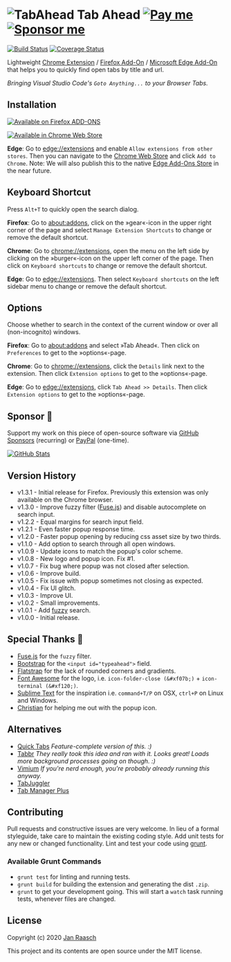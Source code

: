 ![TabAhead](https://raw.github.com/janraasch/tab-ahead/master/app/images/icon-128.png)
Tab Ahead [![Pay me][paypal-svg]][paypal-dot-me] [![Sponsor me][github-sponsors-svg]][github-sponsors]
==============================
[![Build Status](https://travis-ci.org/janraasch/tab-ahead.svg?branch=master)](https://travis-ci.org/janraasch/tab-ahead) [![Coverage Status](https://img.shields.io/coveralls/janraasch/tab-ahead.svg)](https://coveralls.io/r/janraasch/tab-ahead?branch=master)

Lightweight [Chrome Extension][chrome-extension-url] / [Firefox Add-On][firefox-addon-url] / [Microsoft Edge Add-On](#installation) that helps you to quickly find open tabs by title and url.

*Bringing Visual Studio Code's `Goto Anything...` to your Browser Tabs.*

Installation
------------

[![Available on Firefox ADD-ONS][firefox-addons-image]][firefox-addon-url]

[![Available in Chrome Web Store][chrome-web-store-image]][chrome-extension-url]

**Edge**: Go to [edge://extensions](edge://extensions) and enable `Allow extensions from other stores`. Then you can navigate to the [Chrome Web Store][chrome-extension-url] and click `Add to Chrome`. Note: We will also publish this to the native [Edge Add-Ons Store](https://microsoftedge.microsoft.com/addons/Microsoft-Edge-Extensions-Home) in the near future.


Keyboard Shortcut
-------------------
Press `Alt+T` to quickly open the search dialog.

**Firefox**: Go to [about:addons](about:addons), click on the »gear«-icon in the upper right corner of the page and select `Manage Extension Shortcuts` to change or remove the default shortcut.


**Chrome**: Go to [chrome://extensions](chrome://extensions), open the menu on the left side by clicking on the »burger«-icon on the upper left corner of the page. Then click on `Keyboard shortcuts` to change or remove the default shortcut.

**Edge**: Go to [edge://extensions](edge://extensions). Then select `Keyboard shortcuts` on the left sidebar menu to change or remove the default shortcut.

Options
---------
Choose whether to search in the context of the current window or over all (non-incognito) windows.

**Firefox**: Go to [about:addons](about:addons) and select »Tab Ahead«. Then click on `Preferences` to get to the »options«-page.

**Chrome**: Go to [chrome://extensions](chrome://extensions), click the `Details` link next to the extension. Then click `Extension options` to get to the »options«-page.

**Edge**: Go to [edge://extensions](edge://extensions), click `Tab Ahead >> Details`. Then click `Extension options` to get to the »options«-page.

Sponsor 💟
----------

Support my work on this piece of open-source software via [GitHub Sponsors][github-sponsors] (recurring) or [PayPal][paypal-dot-me] (one-time).

[![GitHub Stats](https://github-readme-stats.vercel.app/api/?username=janraasch)][github-sponsors]


Version History
------------
* v1.3.1 - Initial release for Firefox. Previously this extension was only available on the Chrome browser.
* v1.3.0 - Improve fuzzy filter ([Fuse.js](http://kiro.me/projects/fuse.html)) and disable autocomplete on search input.
* v1.2.2 - Equal margins for search input field.
* v1.2.1 - Even faster popup response time.
* v1.2.0 - Faster popup opening by reducing css asset size by two thirds.
* v1.1.0 - Add option to search through all open windows.
* v1.0.9 - Update icons to match the popup's color scheme.
* v1.0.8 - New logo and popup icon. Fix #1.
* v1.0.7 - Fix bug where popup was not closed after selection.
* v1.0.6 - Improve build.
* v1.0.5 - Fix issue with popup sometimes not closing as expected.
* v1.0.4 - Fix UI glitch.
* v1.0.3 - Improve UI.
* v1.0.2 - Small improvements.
* v1.0.1 - Add [fuzzy](http://mattyork.github.io/fuzzy/) search.
* v1.0.0 - Initial release.


Special Thanks 🎁
------------
* [Fuse.js](http://kiro.me/projects/fuse.html) for the `fuzzy` filter.
* [Bootstrap](http://twitter.github.io/bootstrap/) for the `<input id="typeahead">` field.
* [Flatstrap](http://littlesparkvt.com/flatstrap/) for the lack of rounded corners and gradients.
* [Font Awesome](http://fortawesome.github.io/Font-Awesome/) for the logo, i.e. `icon-folder-close (&#xf07b;)` + `icon-terminal (&#xf120;)`.
* [Sublime Text](http://www.sublimetext.com/) for the inspiration i.e. `command+T/P` on OSX, `ctrl+P` on Linux and Windows.
* [Christian](https://proagile.de/) for helping me out with the popup icon.

Alternatives
-------------
* [Quick Tabs](https://chrome.google.com/webstore/detail/quick-tabs/jnjfeinjfmenlddahdjdmgpbokiacbbb) *Feature-complete version of this. :)*
* [Tabbr](https://chrome.google.com/webstore/detail/tabbr/pnlmkddpdkjapnghefahkniilfnodcol) *They really took this idea and ran with it. Looks great! Loads more background processes going on though. :)*
* [Vimium](https://chrome.google.com/webstore/detail/vimium/dbepggeogbaibhgnhhndojpepiihcmeb/) *If you're nerd enough, you're probably already running this anyway.*
* [TabJuggler](https://chrome.google.com/webstore/detail/tabjuggler/jgiplclhploodgnkcljjgddajfbmafmp/)
* [Tab Manager Plus](https://chrome.google.com/webstore/detail/tab-manager-plus-for-chro/cnkdjjdmfiffagllbiiilooaoofcoeff/)

Contributing
--------------
Pull requests and constructive issues are very welcome. In lieu of a formal styleguide, take care to maintain the existing coding style. Add unit tests for any new or changed functionality. Lint and test your code using [grunt](http://gruntjs.com/).

### Available Grunt Commands
* `grunt test` for linting and running tests.
* `grunt build` for building the extension and generating the dist `.zip`.
* `grunt` to get your development going. This will start a `watch` task running tests, whenever files are changed.

License
---------
Copyright (c) 2020 [Jan Raasch](https://www.janraasch.com)

This project and its contents are open source under the MIT license.

[paypal-dot-me]: https://www.paypal.me/janraasch/14,00
[github-sponsors]: https://github.com/sponsors/janraasch
[paypal-svg]: https://img.shields.io/badge/onetime-donation-11dde2.svg?logo=paypal
[github-sponsors-svg]: https://img.shields.io/badge/recurring-sponsorship-ee4aaa.svg?logo=github
[firefox-addon-url]: https://addons.mozilla.org/en-US/firefox/addon/tab-ahead-firefox/
[chrome-extension-url]: https://chrome.google.com/webstore/detail/tab-ahead/naoajjeoiblmpegfelhkapanmmaaghmi
[chrome-web-store-image]: https://raw.github.com/janraasch/tab-ahead/master/assets/app_store_icons/ChromeWebStore_BadgeWBorder_v2_206x58.png
[firefox-addons-image]: https://raw.github.com/janraasch/tab-ahead/master/assets/app_store_icons/get-the-addon-178x60px.dad84b42.png
